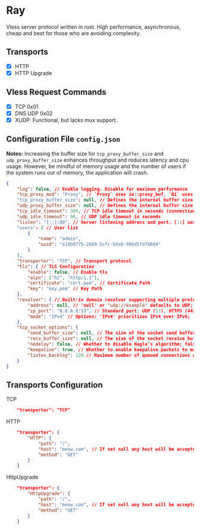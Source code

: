# Ray

Vless server protocol written in rust. High performance, asynchronous, cheap and best for those who are avoiding complexity.

## Transports

- [x] HTTP
- [x] HTTP Upgrade

## Vless Request Commands

- [x] TCP 0x01
- [x] DNS UDP 0x02
- [x] XUDP: Functional, but lacks mux support.

## Configuration File `config.json`

**Notes:** Increasing the buffer size for `tcp_proxy_buffer_size` and `udp_proxy_buffer_size` enhances throughput and reduces latency and cpu usage. However, be mindful of memory usage and the number of users if the system runs out of memory, the application will crash.

```json
{
    "log": false, // Enable logging. Disable for maximum performance
    "tcp_proxy_mod": "Proxy", // `Proxy` uses io::proxy_buf, `Bi` uses io::copy_bidirectional_with_sizes.
    "tcp_proxy_buffer_size": null, // Defines the internal buffer size for the TCP proxy. If set to null, the buffer size defaults to 8KB.
    "udp_proxy_buffer_size": null, // Defines the internal buffer size for the UDP proxy. If set to null, the buffer size defaults to 8KB.
    "tcp_idle_timeout": 300, // TCP idle timeout in seconds (connection closes after 300 seconds of inactivity)
    "udp_idle_timeout": 90, // UDP idle timeout in seconds
    "listen": "[::]:80", // Server listening address and port. [::] works for both ipv4 and ipv6 in linux.
    "users": [ // User list
        {
            "name": "admin",
            "uuid": "a18b0775-2669-5cfc-b5e8-99bd5fd70884"
        }
    ],
    "transporter": "TCP", // Transport protocol
    "tls": { // TLS Configuration
        "enable": false, // Enable tls
        "alpn": ["h2", "http/1.1"],
        "certificate": "cert.pem", // Certificate Path
        "key": "key.pem" // Key Path
    },
    "resolver": { // Built-in domain resolver supporting multiple protocols: udp, https, h3, tls, and quic
        "address": null, // 'null' or "udp://example" defaults to UDP; for other protocols, use: "https://dns.google", "h3://dns.google", "tls://dns.google"
        "ip_port": "8.8.8.8:53", // Standard port: UDP (53), HTTPS (443), TLS/QUIC (853)
        "mode": "IPv4" // Options: 'IPv4' prioritizes IPv4 over IPv6; 'IPv6' prioritizes IPv6 over IPv4
    },
    "tcp_socket_options": {
        "send_buffer_size": null, // The size of the socket send buffer, if set; null means default system size
        "recv_buffer_size": null, // The size of the socket receive buffer, if set; null means default system size
        "nodelay": false, // Whether to disable Nagle’s algorithm; false means packets may be buffered for efficiency
        "keepalive": true, // Whether to enable keepalive packets to maintain connection activity
        "listen_backlog": 128 // Maximum number of queued connections waiting to be accepted
    }
}
```

## Transports Configuration

TCP

```json
    "transporter": "TCP"
```

HTTP

```json
    "transporter": {
        "HTTP": {
            "path": "/",
            "host": "meow.com", // If set null any host will be accepted
            "method": "GET"
        }
    }
```

HttpUpgrade

```json
    "transporter": {
        "HttpUpgrade": {
            "path": "/",
            "host": "meow.com", // If set null any host will be accepted
            "method": "GET"
        }
    }
```

